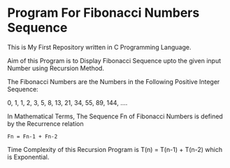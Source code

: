 # Program For Fibonacci Numbers Sequence

This is My First Repository written in C Programming Language.

Aim of this Program is to Display Fibonacci Sequence upto the given input Number using Recursion Method.

The Fibonacci Numbers are the Numbers in the Following Positive Integer Sequence:

0, 1, 1, 2, 3, 5, 8, 13, 21, 34, 55, 89, 144, ....

In Mathematical Terms, The Sequence Fn of Fibonacci Numbers is defined by the Recurrence relation

    Fn = Fn-1 + Fn-2
    
Time Complexity of this Recursion Program is T(n) = T(n-1) + T(n-2) which is Exponential.
